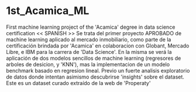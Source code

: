 # 1st_Acamica_ML
First machine learning project of the 'Acamica' degree in data science certification
<< SPANISH >>
Se trata del primer proyecto APROBADO de machine learning aplicado al mercado inmobiliario, como parte de la certificación brindada por 'Acamica' en colaboracion con Globant, Mercado Libre, e IBM para la carrera de 'Data Science'.
En la misma se verá la aplicación de dos modelos sencillos de machine learning (regresores de arboles de desicion, y 'KNN'), mas la implementacion de un modelo benchmark basado en regresion lineal. Previo un fuerte analisis exploratorio de datos donde intentan asimismo descubrirse 'insights' sobre el dataset. Este es un dataset curado extraído de la web de 'Properaty'
